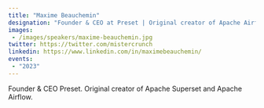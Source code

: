 ```yaml
---
title: "Maxime Beauchemin"
designation: "Founder & CEO at Preset | Original creator of Apache Airflow"
images:
 - /images/speakers/maxime-beauchemin.jpg
twitter: https://twitter.com/mistercrunch
linkedin: https://www.linkedin.com/in/maximebeauchemin/
events:
 - "2023"
---
```


Founder & CEO Preset. Original creator of Apache Superset and Apache Airflow.